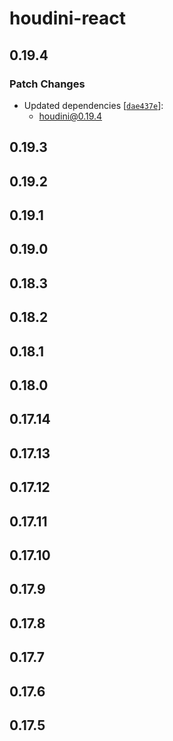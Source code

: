 # houdini-react

## 0.19.4

### Patch Changes

-   Updated dependencies [[`dae437e`](https://github.com/HoudiniGraphql/houdini/commit/dae437e3923628c0e816e7f53509c1ddcc8bd019)]:
    -   houdini@0.19.4

## 0.19.3

## 0.19.2

## 0.19.1

## 0.19.0

## 0.18.3

## 0.18.2

## 0.18.1

## 0.18.0

## 0.17.14

## 0.17.13

## 0.17.12

## 0.17.11

## 0.17.10

## 0.17.9

## 0.17.8

## 0.17.7

## 0.17.6

## 0.17.5
